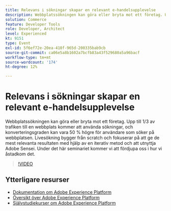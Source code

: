 ```yaml
---
title: Relevans i sökningar skapar en relevant e-handelsupplevelse
description: Webbplatssökningen kan göra eller bryta mot ett företag. Upp till 1/3 av trafiken till en webbplats kommer att använda sökningar, och konverteringsgraden kan vara 50 % högre för användare som söker på webbplatsen. Livesökning bygger från scratch och fokuserar på att ge de mest relevanta resultaten med hjälp av en iterativ metod och att utnyttja Adobe Sensei. Under det här seminariet kommer vi att fördjupa oss i hur vi åstadkom det.
solution: Commerce
feature: Developer Tools
role: Developer, Architect
level: Experienced
kt: 9151
type: Event
exl-id: 5f6ef72e-20ea-410f-965d-200335bab9cb
source-git-commit: ca06e5a8b1602a7bcfb83a43f529680a5a96bacf
workflow-type: tm+mt
source-wordcount: '174'
ht-degree: 12%

---
```


# Relevans i sökningar skapar en relevant e-handelsupplevelse

Webbplatssökningen kan göra eller bryta mot ett företag. Upp till 1/3 av trafiken till en webbplats kommer att använda sökningar, och konverteringsgraden kan vara 50 % högre för användare som söker på webbplatsen. Livesökning bygger från scratch och fokuserar på att ge de mest relevanta resultaten med hjälp av en iterativ metod och att utnyttja Adobe Sensei. Under det här seminariet kommer vi att fördjupa oss i hur vi åstadkom det.

>[!VIDEO](https://video.tv.adobe.com/v/337579/?quality=12&learn=on&hidetitle=true)

## Ytterligare resurser

- [Dokumentation om Adobe Experience Platform](https://experienceleague.adobe.com/docs/experience-platform.html)
- [Översikt över Adobe Experience Platform](https://experienceleague.adobe.com/docs/experience-platform/landing/home.html)
- [Självstudiekurser om Adobe Experience Platform](https://experienceleague.adobe.com/docs/platform-learn/tutorials/overview.html?lang=sv)
